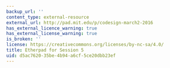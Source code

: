 ```yaml
---
backup_url: ''
content_type: external-resource
external_url: http://pad.mit.edu/p/codesign-march2-2016
has_external_licence_warning: true
has_external_license_warning: true
is_broken: ''
license: https://creativecommons.org/licenses/by-nc-sa/4.0/
title: Etherpad for Session 5
uid: d5ac7620-35be-4b94-a6cf-5ce20dbb23ef
---
```

